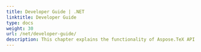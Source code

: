 ```yaml
---
title: Developer Guide | .NET
linktitle: Developer Guide
type: docs
weight: 30
url: /net/developer-guide/
description: This chapter explains the functionality of Aspose.TeX API solution for .NET to developers and provides them with code examples on how to manage TeX. 
---
```

